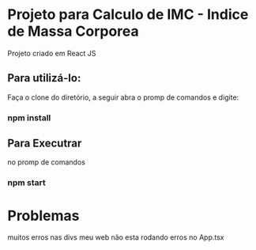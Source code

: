 # Projeto para Calculo de IMC - Indice de Massa Corporea

Projeto criado em React JS

## Para utilizá-lo:

Faça o clone do diretório, a seguir abra o promp de comandos e digite:
### npm install

## Para Executrar

no promp de comandos 

### npm start

# Problemas

muitos erros nas divs
meu web não esta rodando
erros no App.tsx

